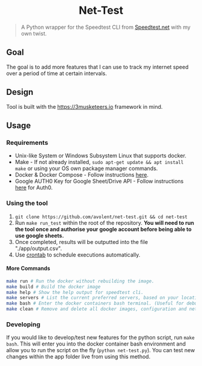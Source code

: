<h1 align="center">Net-Test</h1>

> A Python wrapper for the Speedtest CLI from [Speedtest.net](https://www.speedtest.net/apps/cli) with my own twist.

## Goal

The goal is to add more features that I can use to track my internet speed over a period of time at certain intervals.

## Design

Tool is built with the https://3musketeers.io framework in mind.

## Usage

### Requirements
- Unix-like System or Windows Subsystem Linux that supports docker.
- Make -  If not already installed, `sudo apt-get update && apt install make` or using your OS own package manager commands.
- Docker & Docker Compose - Follow instructions [here](https://docs.docker.com/engine/install/).
- Google AUTH0 Key for Google Sheet/Drive API - Follow instructions [here](https://pygsheets.readthedocs.io/en/staging/authorization.html) for Auth0.

### Using the tool

1. `git clone https://github.com/avolent/net-test.git && cd net-test`
1. Run `make run_test` within the root of the repository. **You will need to run the tool once and authorise your google account before being able to use google sheets.**
1. Once completed, results will be outputted into the file "./app/output.csv".
1. Use [crontab](https://crontab.guru) to schedule executions automatically.

#### More Commands

```bash
make run # Run the docker without rebuilding the image.
make build # Build the docker image
make help # Show the help output for speedtest cli.
make servers # List the current preferred servers, based on your location and latency.
make bash # Enter the docker containers bash terminal. (Useful for debugging and developing new features on the fly)
make clean # Remove and delete all docker images, configuration and network adapters
```

### Developing

If you would like to develop/test new features for the python script, run `make bash`.
This will enter you into the docker container bash environment and allow you to run the script on the fly (`python net-test.py`). You can test new changes within the app folder live from using this method.
